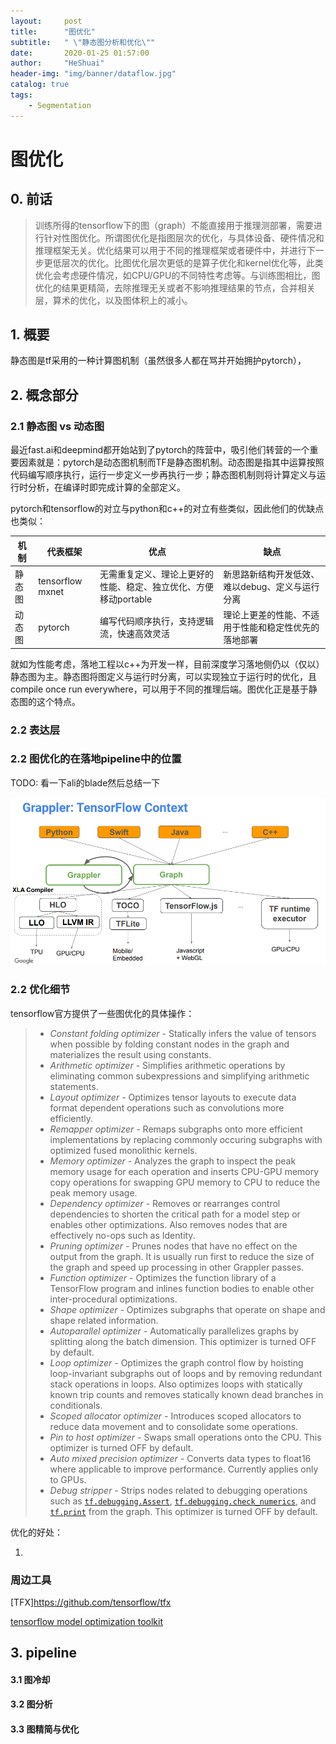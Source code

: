 ```yaml
---
layout:     post
title:      "图优化"
subtitle:   " \"静态图分析和优化\""
date:       2020-01-25 01:57:00
author:     "HeShuai"
header-img: "img/banner/dataflow.jpg"
catalog: true
tags:
	- Segmentation
---
```

<head>
    <script src="https://cdn.mathjax.org/mathjax/latest/MathJax.js?config=TeX-AMS-MML_HTMLorMML" type="text/javascript"></script>
    <script type="text/x-mathjax-config">
        MathJax.Hub.Config({
            tex2jax: {
            skipTags: ['script', 'noscript', 'style', 'textarea', 'pre'],
            inlineMath: [['$','$']]
            }
        });
    </script>
</head>


# 图优化

## 0. 前话

> 训练所得的tensorflow下的图（graph）不能直接用于推理测部署，需要进行针对性图优化。所谓图优化是指图层次的优化，与具体设备、硬件情况和推理框架无关。优化结果可以用于不同的推理框架或者硬件中，并进行下一步更低层次的优化。比图优化层次更低的是算子优化和kernel优化等，此类优化会考虑硬件情况，如CPU/GPU的不同特性考虑等。与训练图相比，图优化的结果更精简，去除推理无关或者不影响推理结果的节点，合并相关层，算术的优化，以及图体积上的减小。

## 1.  概要

静态图是tf采用的一种计算图机制（虽然很多人都在骂并开始拥护pytorch），

## 2. 概念部分

### 2.1 静态图 vs 动态图

最近fast.ai和deepmind都开始站到了pytorch的阵营中，吸引他们转营的一个重要因素就是：pytorch是动态图机制而TF是静态图机制。动态图是指其中运算按照代码编写顺序执行，运行一步定义一步再执行一步；静态图机制则将计算定义与运行时分析，在编译时即完成计算的全部定义。

pytorch和tensorflow的对立与python和c++的对立有些类似，因此他们的优缺点也类似：

| 机制   | 代表框架         | 优点                                                         | 缺点                                                 |
| ------ | ---------------- | ------------------------------------------------------------ | ---------------------------------------------------- |
| 静态图 | tensorflow mxnet | 无需重复定义、理论上更好的性能、稳定、独立优化、方便移动portable | 新思路新结构开发低效、难以debug、定义与运行分离      |
| 动态图 | pytorch          | 编写代码顺序执行，支持逻辑流，快速高效灵活                   | 理论上更差的性能、不适用于性能和稳定性优先的落地部署 |

就如为性能考虑，落地工程以c++为开发一样，目前深度学习落地侧仍以（仅以）静态图为主。静态图将图定义与运行时分离，可以实现独立于运行时的优化，且compile once run everywhere，可以用于不同的推理后端。图优化正是基于静态图的这个特点。

### 2.2 表达层

### 2.2 图优化的在落地pipeline中的位置

TODO: 看一下ali的blade然后总结一下

![](https://raw.githubusercontent.com/mightycatty/image_bed/master/images20200224012649.png)

### 2.2 优化细节

tensorflow官方提供了一些图优化的具体操作：

> - *Constant folding optimizer -* Statically infers the value of tensors when possible by folding constant nodes in the graph and materializes the result using constants.
> - *Arithmetic optimizer -* Simplifies arithmetic operations by eliminating common subexpressions and simplifying arithmetic statements.
> - *Layout optimizer -* Optimizes tensor layouts to execute data format dependent operations such as convolutions more efficiently.
> - *Remapper optimizer -* Remaps subgraphs onto more efficient implementations by replacing commonly occuring subgraphs with optimized fused monolithic kernels.
> - *Memory optimizer -* Analyzes the graph to inspect the peak memory usage for each operation and inserts CPU-GPU memory copy operations for swapping GPU memory to CPU to reduce the peak memory usage.
> - *Dependency optimizer -* Removes or rearranges control dependencies to shorten the critical path for a model step or enables other optimizations. Also removes nodes that are effectively no-ops such as Identity.
> - *Pruning optimizer -* Prunes nodes that have no effect on the output from the graph. It is usually run first to reduce the size of the graph and speed up processing in other Grappler passes.
> - *Function optimizer -* Optimizes the function library of a TensorFlow program and inlines function bodies to enable other inter-procedural optimizations.
> - *Shape optimizer -* Optimizes subgraphs that operate on shape and shape related information.
> - *Autoparallel optimizer -* Automatically parallelizes graphs by splitting along the batch dimension. This optimizer is turned OFF by default.
> - *Loop optimizer -* Optimizes the graph control flow by hoisting loop-invariant subgraphs out of loops and by removing redundant stack operations in loops. Also optimizes loops with statically known trip counts and removes statically known dead branches in conditionals.
> - *Scoped allocator optimizer -* Introduces scoped allocators to reduce data movement and to consolidate some operations.
> - *Pin to host optimizer -* Swaps small operations onto the CPU. This optimizer is turned OFF by default.
> - *Auto mixed precision optimizer -* Converts data types to float16 where applicable to improve performance. Currently applies only to GPUs.
> - *Debug stripper -* Strips nodes related to debugging operations such as [`tf.debugging.Assert`](https://www.tensorflow.org/api_docs/python/tf/debugging/Assert), [`tf.debugging.check_numerics`](https://www.tensorflow.org/api_docs/python/tf/debugging/check_numerics), and [`tf.print`](https://www.tensorflow.org/api_docs/python/tf/print) from the graph. This optimizer is turned OFF by default.

优化的好处：

1. 

### 周边工具

[TFX]https://github.com/tensorflow/tfx

[tensorflow model optimization toolkit](https://www.tensorflow.org/model_optimization)

## 3. pipeline

#### 3.1 图冷却

#### 3.2 图分析

#### 3.3 图精简与优化

